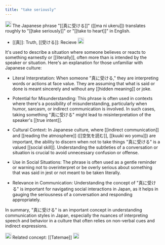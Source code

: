 ```yaml
---
title: "take seriously"
---
```


<img src='https://scrapbox.io/api/pages/nishio-en/gpt/icon' alt='gpt.icon' height="19.5"/> The Japanese phrase "[[真に受ける]]" ([[ma ni ukeru]]) translates roughly to "[[take seriously]]" or "[[take to heart]]" in English.
- [[真]]: Truth, [[受ける]]: Recieve <img src='https://scrapbox.io/api/pages/nishio-en/nishio/icon' alt='nishio.icon' height="19.5"/>

It's used to describe a situation where someone believes or reacts to something earnestly or [[literally]], often more than is intended by the speaker or situation. Here's an explanation for those unfamiliar with Japanese culture:

- Literal Interpretation: When someone "真に受ける," they are interpreting words or actions at face value. They are assuming that what is said or done is meant sincerely and without any [[hidden meaning]] or joke.

- Potential for Misunderstanding: This phrase is often used in contexts where there's a possibility of misunderstanding, particularly when humor, sarcasm, or indirect communication is involved. In such cases, taking something "真に受ける" might lead to misinterpretation of the speaker's [[true intent]].

- Cultural Context: In Japanese culture, where [[indirect communication]] and [[reading the atmosphere]] ([[空気を読む]], [[kuuki wo yomu]]) are important, the ability to discern when not to take things "真に受ける" is a valued [[social skill]]. Understanding the subtleties of a conversation or situation is crucial to avoid unnecessary confusion or offense.

- Use in Social Situations: The phrase is often used as a gentle reminder or warning not to overinterpret or be overly serious about something that was said in jest or not meant to be taken literally.

- Relevance in Communication: Understanding the concept of "真に受ける" is important for navigating social interactions in Japan, as it helps in gauging the seriousness of a conversation and responding appropriately.

In summary, "真に受ける" is an important concept in understanding communication styles in Japan, especially the nuances of interpreting speech and behavior in a culture that often relies on non-verbal cues and indirect expressions.

<img src='https://scrapbox.io/api/pages/nishio-en/nishio/icon' alt='nishio.icon' height="19.5"/> Related concept: [[Tatemae]]
<img src='https://scrapbox.io/api/pages/nishio-en/en/icon' alt='en.icon' height="19.5"/>
